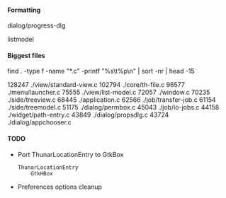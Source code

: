 #### Formatting
    
dialog/progress-dlg

listmodel

#### Biggest files

find . -type f -name "*.c" -printf "%s\t%p\n" | sort -nr | head -15

128247	./view/standard-view.c
102794	./core/th-file.c
96577	./menu/launcher.c
75555	./view/list-model.c
72057	./window.c
70235	./side/treeview.c
68445	./application.c
62566	./job/transfer-job.c
61154	./side/treemodel.c
51175	./dialog/permbox.c
45043	./job/io-jobs.c
44158	./widget/path-entry.c
43849	./dialog/propsdlg.c
43724	./dialog/appchooser.c



#### TODO

* Port ThunarLocationEntry to GtkBox
    
    ```
    ThunarLocationEntry
        GtkHBox
    ```

* Preferences options cleanup

<property name="last-details-view-column-widths" type="string"
value="50,123,50,50,347,50,50,73,50,91"/>

<!--
metadata

gboolean directory_specific_settings;
thunar_file_get_metadata_setting()

HAVE_LINUX

CTYPE_H
ERRNO_H
FCNTL_H
GRP_H
LIMITS_H
LOCALE_H
MEMORY_H
PATHS_H
PWD_H
SCHED_H
SIGNAL_H
STDARG_H
STDLIB_H
STRING_H
SYS_MMAN_H
SYS_PARAM_H
SYS_STAT_H
SYS_TIME_H
SYS_TYPES_H
SYS_UIO_H
SYS_WAIT_H
TIME_H

AC_FUNC_MMAP()
-->


